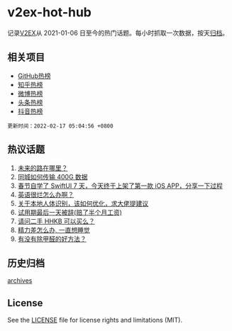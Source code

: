# v2ex-hot-hub

 记录[V2EX](https://www.v2ex.com/)从 2021-01-06 日至今的热门话题。每小时抓取一次数据，按天[归档](archives)。
 
 ## 相关项目

- [GitHub热榜](https://github.com/snaildev/github-hot-hub)
- [知乎热榜](https://github.com/snaildev/zhihu-hot-hub)
- [微博热榜](https://github.com/snaildev/weibo-hot-hub)
- [头条热榜](https://github.com/snaildev/toutiao-hot-hub)
- [抖音热榜](https://github.com/snaildev/douyin-hot-hub)


 `更新时间：2022-02-17 05:04:56 +0800`

## 热议话题

1. [未来的路在哪里？](https://www.v2ex.com/t/834179)
1. [同城如何传输 400G 数据](https://www.v2ex.com/t/834206)
1. [春节自学了 SwiftUI 7 天，今天终于上架了第一款 iOS APP，分享一下过程](https://www.v2ex.com/t/834180)
1. [英语很烂怎么办啊？](https://www.v2ex.com/t/834175)
1. [关于本地人体识别，该如何优化，求大佬提建议](https://www.v2ex.com/t/834139)
1. [试用期最后一天被辞(赔了半个月工资)](https://www.v2ex.com/t/834126)
1. [请问二手 HHKB 可以买么？](https://www.v2ex.com/t/834214)
1. [精力差怎么办, 一直想睡觉](https://www.v2ex.com/t/834217)
1. [有没有除甲醛的好方法？](https://www.v2ex.com/t/834129)

## 历史归档

[archives](archives)

## License

See the [LICENSE](LICENSE) file for license rights and limitations (MIT).
